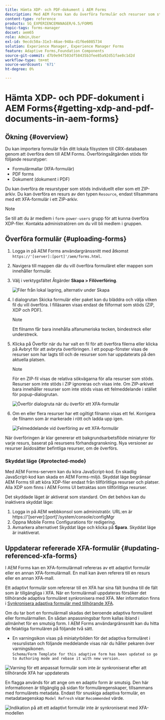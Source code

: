 ```yaml
---
title: Hämta XDP- och PDF-dokument i AEM Forms
description: Med AEM Forms kan du överföra formulär och resurser som stöds och använda dem med adaptiva formulär. Du kan också ladda upp formulär och relaterade resurser i grupp som en ZIP-adress.
content-type: reference
products: SG_EXPERIENCEMANAGER/6.5/FORMS
topic-tags: forms-manager
docset: aem65
role: Admin,User
exl-id: 9ecdc50a-31e3-46ae-948a-d1f6e6085734
solution: Experience Manager, Experience Manager Forms
feature: Adaptive Forms,Foundation Components
source-git-commit: d7b9e947503df58435b3fee85a92d51fae8c1d2d
workflow-type: tm+mt
source-wordcount: '671'
ht-degree: 0%

---
```


# Hämta XDP- och PDF-dokument i AEM Forms{#getting-xdp-and-pdf-documents-in-aem-forms}

## Ökning {#overview}

Du kan importera formulär från ditt lokala filsystem till CRX-databasen genom att överföra dem till AEM Forms. Överföringsåtgärden stöds för följande resurstyper:

* Formulärmallar (XFA-formulär)
* PDF forms
* Dokument (dokument i PDF)

Du kan överföra de resurstyper som stöds individuellt eller som ett ZIP-arkiv. Du kan överföra en resurs av den typen `Resource`, endast tillsammans med ett XFA-formulär i ett ZIP-arkiv.

>[!NOTE]
>
>Se till att du är medlem i `form-power-users` grupp för att kunna överföra XDP-filer. Kontakta administratören om du vill bli medlem i gruppen.

## Överföra formulär {#uploading-forms}

1. Logga in på AEM Forms användargränssnitt med åtkomst `https://'[server]:[port]'/aem/forms.html`.
1. Navigera till mappen där du vill överföra formuläret eller mappen som innehåller formulär.
1. Välj i verktygsfältet Åtgärder **Skapa > Filöverföring**.

   ![Filer från lokal lagring, alternativ under Skapa](assets/step.png)

1. I dialogrutan Skicka formulär eller paket kan du bläddra och välja vilken fil du vill överföra. I filläsaren visas endast de filformat som stöds (ZIP, XDP och PDF).

   >[!NOTE]
   >
   >Ett filnamn får bara innehålla alfanumeriska tecken, bindestreck eller understreck.

1. Klicka på Överför när du har valt en fil för att överföra filerna eller klicka på Avbryt för att avbryta överföringen. I ett popup-fönster visas de resurser som har lagts till och de resurser som har uppdaterats på den aktuella platsen.

   >[!NOTE]
   >
   >För en ZIP-fil visas de relativa sökvägarna för alla resurser som stöds. Resurser som inte stöds i ZIP ignoreras och visas inte. Om ZIP-arkivet bara innehåller resurser som inte stöds visas ett felmeddelande i stället för popup-dialogrutan.

   ![Överför dialogruta när du överför ett XFA-formulär](assets/upload-scr.png)

1. Om en eller flera resurser har ett ogiltigt filnamn visas ett fel. Korrigera de filnamn som är markerade i rött och ladda upp igen.

   ![Felmeddelande vid överföring av ett XFA-formulär](assets/upload-scr-err.png)

När överföringen är klar genererar ett bakgrundsarbetsflöde miniatyrer för varje resurs, baserat på resursens förhandsgranskning. Nya versioner av resurser åsidosätter befintliga resurser, om de överförs.

### Skyddat läge {#protected-mode}

Med AEM Forms-servern kan du köra JavaScript-kod. En skadlig JavaScript-kod kan skada en AEM Forms-miljö. Skyddat läge begränsar AEM Forms till att köra XDP-filer endast från tillförlitliga resurser och platser. Alla XDP som finns i AEM Forms UI betraktas som tillförlitliga resurser.

Det skyddade läget är aktiverat som standard. Om det behövs kan du inaktivera skyddat läge:

1. Logga in på AEM webbkonsol som administratör. URL:en är https://&#39;[server]:[port]&#39;/system/console/configMgr
1. Öppna Mobile Forms Configurations för redigering.
1. Avmarkera alternativet Skyddat läge och klicka på **Spara**. Skyddat läge är inaktiverat.

## Uppdaterar refererade XFA-formulär {#updating-referenced-xfa-forms}

I AEM Forms kan en XFA-formulärmall refereras av ett adaptivt formulär eller en annan XFA-formulärmall. En mall kan även referera till en resurs eller en annan XFA-mall.

Ett adaptivt formulär som refererar till en XFA har sina fält bundna till de fält som är tillgängliga i XFA. När en formulärmall uppdateras försöker det tillhörande adaptiva formuläret synkronisera med XFA. Mer information finns i [Synkronisera adaptiva formulär med tillhörande XFA](../../forms/using/synchronizing-adaptive-forms-xfa.md).

Om du tar bort en formulärmall skadas det beroende adaptiva formuläret eller formulärmallen. En sådan anpassningsbar form kallas ibland i allmänhet för en smutsig form. I AEM Forms användargränssnitt kan du hitta de felaktiga formulären på följande två sätt.

* En varningsikon visas på miniatyrbilden för det adaptiva formuläret i resurslistan och följande meddelande visas när du håller pekaren över varningsikonen.\
  `Schema/Form Template for this adaptive form has been updated so go to Authoring mode and rebase it with new version.`

![Varning för ett anpassat formulär som inte är synkroniserat efter att tillhörande XFA har uppdaterats](assets/dirtyaf.png)

En flagga används för att ange om en adaptiv form är smutsig. Den här informationen är tillgänglig på sidan för formuläregenskaper, tillsammans med formulärets metadata. Endast för snuskiga adaptiva formulär, en metadataegenskap `Model Refresh` visar `Recommended` värde.

![Indikation på att ett adaptivt formulär inte är synkroniserat med XFA-modellen](assets/model-refresh.png)
